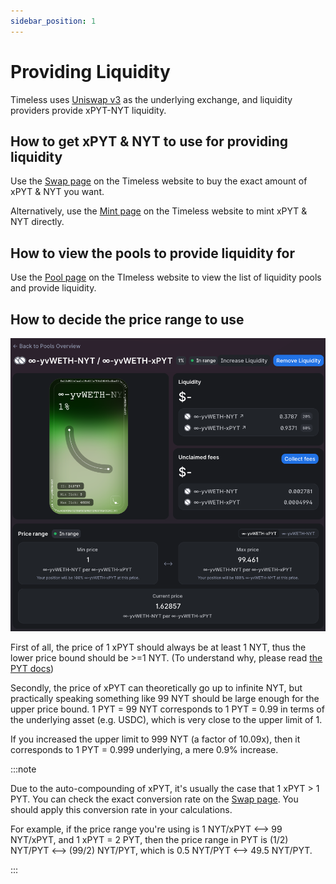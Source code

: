 ```yaml
---
sidebar_position: 1
---
```


# Providing Liquidity

Timeless uses [Uniswap v3](https://uniswap.org/) as the underlying exchange, and liquidity providers provide xPYT-NYT liquidity.

## How to get xPYT & NYT to use for providing liquidity

Use the [Swap page](https://timelessfi.com/swap) on the Timeless website to buy the exact amount of xPYT & NYT you want.

Alternatively, use the [Mint page](https://timelessfi.com/mint) on the Timeless website to mint xPYT & NYT directly.

## How to view the pools to provide liquidity for

Use the [Pool page](https://timelessfi.com/pool) on the TImeless website to view the list of liquidity pools and provide liquidity.

## How to decide the price range to use

![Example liquidity position](img/lp-example.png)

First of all, the price of 1 xPYT should always be at least 1 NYT, thus the lower price bound should be >=1 NYT. (To understand why, please read [the PYT docs](../concepts/pyt))

Secondly, the price of xPYT can theoretically go up to infinite NYT, but practically speaking something like 99 NYT should be large enough for the upper price bound. 1 PYT = 99 NYT corresponds to 1 PYT = 0.99 in terms of the underlying asset (e.g. USDC), which is very close to the upper limit of 1.

If you increased the upper limit to 999 NYT (a factor of 10.09x), then it corresponds to 1 PYT = 0.999 underlying, a mere 0.9% increase.

:::note

Due to the auto-compounding of xPYT, it's usually the case that 1 xPYT > 1 PYT. You can check the exact conversion rate on the [Swap page](https://timelessfi.com/swap). You should apply this conversion rate in your calculations.

For example, if the price range you're using is 1 NYT/xPYT ⟷ 99 NYT/xPYT, and 1 xPYT = 2 PYT, then the price range in PYT is (1/2) NYT/PYT ⟷ (99/2) NYT/PYT, which is 0.5 NYT/PYT ⟷ 49.5 NYT/PYT.

:::
